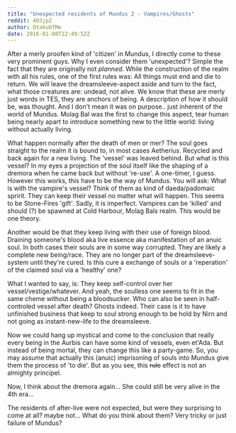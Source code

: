 ```yaml
---
title: "Unexpected residents of Mundus 2 - Vampires/Ghosts"
reddit: 403jp2
author: OtakuOfMe
date: 2016-01-08T22:49:52Z
---
```


After a merly proofen kind of 'citizen' in Mundus, I directly come to these very prominent guys. Why I even consider them 'unexpected'?
Simple the fact that they are originally not *planned*. While the construction of the realm with all his rules, one of the first rules was:
All things must end and die to return. We will leave the dreamsleeve-aspect aside and turn to the fact, what those creatures are: undead, not alive. 
We know that these are merly just words in TES, they are anchors of being. A description of how it should be, was thought. And I don't mean it was on purpose.. just inherent of the world of Mundus. Molag Bal was the first to change this aspect, tear human being nearly apart to introduce something new to the little world: living without actually living.

What happen normally after the death of men or mer? The soul goes straight to the realm it is bound to, in most cases Aetherius. Recycled and back again for a new living. The 'vessel' was leaved behind.
But what is this vessel? In my eyes a projection of the soul itself like the shaping of a dremora when he came back but without 're-use'. A one-timer, I guess. However this works, this have to be the way of Mundus. 
You will ask: What is with the vampire's vessel? Think of them as kind of daeda/padomaic spririt. They can keep their vessel no matter what will happen. This seems to be Stone-Fires 'gift'. Sadly, it is imperfect. Vampires can be 'killed' and should (?) be spawned at Cold Harbour, Molag Bals realm. This would be one theory.

Another would be that they keep living with their use of foreign blood. Draining someone's blood aka live essence aka manifestation of an anuic soul. In both cases their souls are in some way corrupted. They are likely a complete new being/race. They are no longer part of the dreamsleeve-system until they're cured. Is this cure a exchange of souls or a 'reperation' of the claimed soul via a 'healthy' one?

What I wanted to say, is: They keep self-control over her vessel/vestige/whatever. And yeah, the soulless one seems to fit in the same cheme without being a bloodsucker.
Who can also be seen in half-controled vessel after death? Ghosts indeed. Their case is it to have unfinished business that keep to soul strong enough to be hold by Nirn and not going as instant-new-life to the dreamsleeve. 

Now we could hang up mystical and come to the conclusion that really every being in the Aurbis can have some kind of vessels, even et'Ada. But instead of being mortal, they can change this like a party-game.
So, you may assume that actually this (anuic) imprisoning of souls into Mundus give them the process of 'to die'. But as you see, this ~~rule~~ effect is not an almighty principel.

Now, I think about the dremora again... She could still be very alive in the 4th era...

The residents of after-live were not expected, but were they surprising to come at all? maybe not...
What do you think about them? Very tricky or just failure of Mundus?
